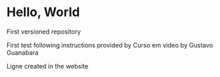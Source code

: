 # Hello, World
 First versioned repository

 First test following instructions provided by Curso em video by Gustavo Guanabara
  
  Ligne created in the website
